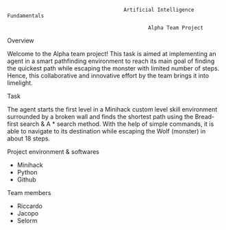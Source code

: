                                           Artificial Intelligence Fundamentals
                                           
                                                  Alpha Team Project

Overview

Welcome to the Alpha team project!
This task is aimed at implementing an agent in a smart pathfinding environment to reach its main goal of finding the quickest path while escaping the monster with limited number of steps. Hence, this collaborative and innovative effort by the team brings it into limelight.

Task

The agent starts the first level in a Minihack custom level skill environment surrounded by a broken wall and finds the shortest path using the Bread-first search & A * search method. With the help of simple commands, it is able to navigate to its destination while escaping the Wolf (monster) in about 18 steps.



Project environment & softwares
- Minihack
- Python
- Github

Team members
- Riccardo
- Jacopo
- Selorm
